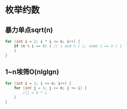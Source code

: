 # 枚举约数

## 暴力单点sqrt(n)

```C++
for (int i = 2; i * i <= n; i++) {
    if (n % i == 0) { // i and n / i, some i == n / i
    }
}
```

## 1~n埃筛O(nlglgn)

```c++
for (int i = 1; i <= n; i++) {
    for (int j = 1; j <= n; j += i) {
        //j = k * i
    }
}
```

